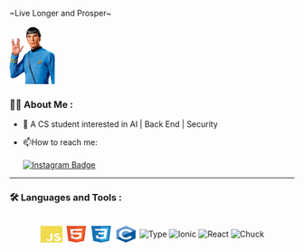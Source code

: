 <div> 


<div>
    <p>~Live Longer and Prosper~</p>
    <img src="/Sir. Spock salute.png" width="80" > 
</div>

<div>
    
### :woman_technologist: About Me :

- :book: A CS student interested in AI | Back End | Security

- :mailbox:How to reach me: <br><br>
  <a href="mailto:katlenvanessa15@gmail.com?subject=Contato%20pelo%20GitHub"> <img src="https://img.shields.io/badge/Gmail-dark?style=for-the-badge&logo=gmail&logoColor=white" alt="Instagram Badge"/></a>

---
</div>


</div>

### :hammer_and_wrench: Languages and Tools :
  
<div align=center><br>
    <img align="center" alt="Js" height="30" width="40" src="https://raw.githubusercontent.com/devicons/devicon/master/icons/javascript/javascript-plain.svg">
    <img align="center" alt="HTML" height="30" width="40" src="https://raw.githubusercontent.com/devicons/devicon/master/icons/html5/html5-original.svg">
    <img align="center" alt="CSS" height="30" width="40" src="https://raw.githubusercontent.com/devicons/devicon/master/icons/css3/css3-original.svg">
    <img align="center" alt="C" height="30" width="40" src="https://raw.githubusercontent.com/devicons/devicon/master/icons/c/c-original.svg">
    <img align="center" alt="Type" height="30" width="40" src="https://cdn.jsdelivr.net/gh/devicons/devicon/icons/typescript/typescript-original.svg" />
    <img align="center" alt="Ionic" height="30" width="40" src="https://cdn.jsdelivr.net/gh/devicons/devicon/icons/ionic/ionic-original.svg" />
    <img align="center" alt="React" height="30" width="40" src="https://cdn.jsdelivr.net/gh/devicons/devicon/icons/react/react-original.svg" />
    <img align="center" alt="Chuck" height="30" width="35" src="https://chuck.stanford.edu/doc/images/chuck-logo2023w.png" />
</div>


    

